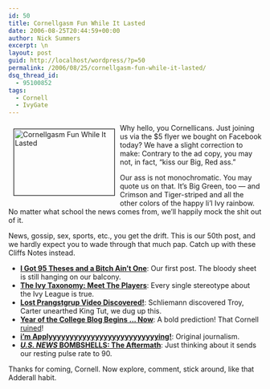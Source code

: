 ```yaml
---
id: 50
title: Cornellgasm Fun While It Lasted
date: 2006-08-25T20:44:59+00:00
author: Nick Summers
excerpt: \n
layout: post
guid: http://localhost/wordpress/?p=50
permalink: /2006/08/25/cornellgasm-fun-while-it-lasted/
dsq_thread_id:
  - 95100852
tags:
  - Cornell
  - IvyGate
---
```

<img width="200" vspace="10" hspace="10" height="132" border="1" align="left" src="http://www.ivygateblog.com/wp-content/uploads/2006/08/view-welcome-mat.jpg" alt="Cornellgasm Fun While It Lasted" />Why hello, you Cornellicans. Just joining us via the $5 flyer we bought on Facebook today? We have a slight correction to make: Contrary to the ad copy, you may not, in fact, &#8220;kiss our Big, Red ass.&#8221;

Our ass is not monochromatic. You may quote us on that. It&#8217;s Big Green, too &#8212; and Crimson and Tiger-striped and all the other colors of the happy li&#8217;l Ivy rainbow. No matter what school the news comes from, we&#8217;ll happily mock the shit out of it.

News, gossip, sex, sports, etc., you get the drift. This is our 50th post, and we hardly expect you to wade through that much pap. Catch up with these Cliffs Notes instead.

  * **[I Got 95 Theses and a Bitch Ain&#8217;t One](http://www.ivygateblog.com/2006/07/about_us.html)**:&nbsp;Our first post. The bloody sheet is still hanging on our balcony.
  * **[The Ivy Taxonomy: Meet The Players](http://www.ivygateblog.com/2006/07/do_you_know_who_youre_dealing.html)**: Every single stereotype about the Ivy League is true.
  * **[Lost Prangstgrup Video Discovered!](http://www.ivygateblog.com/2006/08/lost_prangstgrup_video_discovered.html)**: Schliemann discovered Troy, Carter unearthed King Tut, we dug up this.
  * [**Year of the College Blog Begins &#8230; Now**](http://www.ivygateblog.com/2006/08/year_of_the_college_blog_begins_now.html): A bold prediction! That Cornell [ruined](http://www.ivygateblog.com/2006/08/year_of_the_college_blog_off_to_a_bad_start.html)!
  * **[i&#8217;m Applyyyyyyyyyyyyyyyyyyyyyyyyyying!](http://www.ivygateblog.com/2006/07/im_applyyyyyyyyyyyyyyyyyyyyyyyyyying.html)**: Original journalism.
  * **[_U.S. NEWS_ BOMBSHELLS: The Aftermath](http://www.ivygateblog.com/2006/08/us_news_bombshell_the_aftermath.html)**: Just thinking about it sends our resting pulse rate to 90.

Thanks for coming, Cornell. Now explore, comment, stick around, like that Adderall habit.